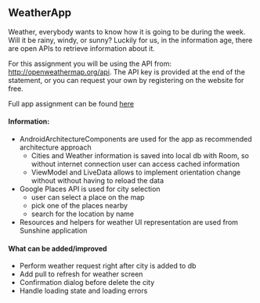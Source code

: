 ## WeatherApp
Weather, everybody wants to know how it is going to be during the week. Will it be rainy, windy,
or sunny? Luckily for us, in the information age, there are open APIs to retrieve information
about it.

For this assignment you will be using the API from: http://openweathermap.org/api. The API key
is provided at the end of the statement, or you can request your own by registering on the
website for free.

Full app assignment can be found [here](https://drive.google.com/open?id=0B7krWRgXRtNvMXFiQ21wcm9zc0E0dHIwRENiSTJxUUlHYTBV)

#### Information:
 * AndroidArchitectureComponents are used for the app as recommended architecture approach
   - Cities and Weather information is saved into local db with Room, so without internet connection user can access cached information
   - ViewModel and LiveData allows to implement orientation change without without having to reload the data
 * Google Places API is used for city selection
   - user can select a place on the map
   - pick one of the places nearby
   - search for the location by name
 * Resources and helpers for weather UI representation are used from Sunshine application
 
#### What can be added/improved
 - Perform weather request right after city is added to db
 - Add pull to refresh for weather screen
 - Confirmation dialog before delete the city
 - Handle loading state and loading errors
     
 